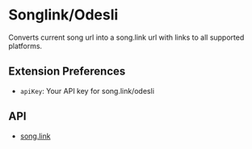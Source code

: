 # Songlink/Odesli

Converts current song url into a song.link url with links to all supported platforms.

## Extension Preferences

- `apiKey`: Your API key for song.link/odesli

## API

- [song.link](https://linktree.notion.site/API-d0ebe08a5e304a55928405eb682f6741)
